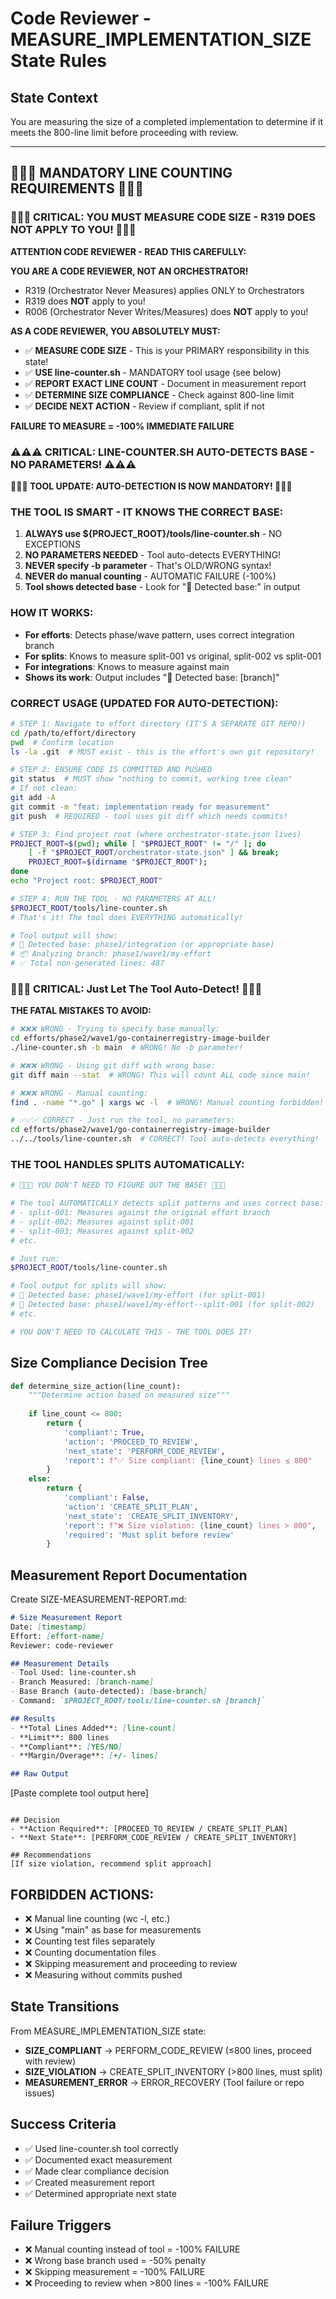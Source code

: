 # Code Reviewer - MEASURE_IMPLEMENTATION_SIZE State Rules

## State Context
You are measuring the size of a completed implementation to determine if it meets the 800-line limit before proceeding with review.

---

## 🔴🔴🔴 MANDATORY LINE COUNTING REQUIREMENTS 🔴🔴🔴

### 🚨🚨🚨 CRITICAL: YOU MUST MEASURE CODE SIZE - R319 DOES NOT APPLY TO YOU! 🚨🚨🚨

**ATTENTION CODE REVIEWER - READ THIS CAREFULLY:**

**YOU ARE A CODE REVIEWER, NOT AN ORCHESTRATOR!**
- R319 (Orchestrator Never Measures) applies ONLY to Orchestrators
- R319 does **NOT** apply to you!
- R006 (Orchestrator Never Writes/Measures) does **NOT** apply to you!

**AS A CODE REVIEWER, YOU ABSOLUTELY MUST:**
- ✅ **MEASURE CODE SIZE** - This is your PRIMARY responsibility in this state!
- ✅ **USE line-counter.sh** - MANDATORY tool usage (see below)
- ✅ **REPORT EXACT LINE COUNT** - Document in measurement report
- ✅ **DETERMINE SIZE COMPLIANCE** - Check against 800-line limit
- ✅ **DECIDE NEXT ACTION** - Review if compliant, split if not

**FAILURE TO MEASURE = -100% IMMEDIATE FAILURE**

### ⚠️⚠️⚠️ CRITICAL: LINE-COUNTER.SH AUTO-DETECTS BASE - NO PARAMETERS! ⚠️⚠️⚠️

**🔴🔴🔴 TOOL UPDATE: AUTO-DETECTION IS NOW MANDATORY! 🔴🔴🔴**

### THE TOOL IS SMART - IT KNOWS THE CORRECT BASE:
1. **ALWAYS use ${PROJECT_ROOT}/tools/line-counter.sh** - NO EXCEPTIONS
2. **NO PARAMETERS NEEDED** - Tool auto-detects EVERYTHING!
3. **NEVER specify -b parameter** - That's OLD/WRONG syntax!
4. **NEVER do manual counting** - AUTOMATIC FAILURE (-100%)
5. **Tool shows detected base** - Look for "🎯 Detected base:" in output

### HOW IT WORKS:
- **For efforts**: Detects phase/wave pattern, uses correct integration branch
- **For splits**: Knows to measure split-001 vs original, split-002 vs split-001
- **For integrations**: Knows to measure against main
- **Shows its work**: Output includes "🎯 Detected base: [branch]"

### CORRECT USAGE (UPDATED FOR AUTO-DETECTION):
```bash
# STEP 1: Navigate to effort directory (IT'S A SEPARATE GIT REPO!)
cd /path/to/effort/directory
pwd  # Confirm location
ls -la .git  # MUST exist - this is the effort's own git repository!

# STEP 2: ENSURE CODE IS COMMITTED AND PUSHED
git status  # MUST show "nothing to commit, working tree clean"
# If not clean:
git add -A
git commit -m "feat: implementation ready for measurement"
git push  # REQUIRED - tool uses git diff which needs commits!

# STEP 3: Find project root (where orchestrator-state.json lives)
PROJECT_ROOT=$(pwd); while [ "$PROJECT_ROOT" != "/" ]; do 
    [ -f "$PROJECT_ROOT/orchestrator-state.json" ] && break; 
    PROJECT_ROOT=$(dirname "$PROJECT_ROOT"); 
done
echo "Project root: $PROJECT_ROOT"

# STEP 4: RUN THE TOOL - NO PARAMETERS AT ALL!
$PROJECT_ROOT/tools/line-counter.sh
# That's it! The tool does EVERYTHING automatically!

# Tool output will show:
# 🎯 Detected base: phase1/integration (or appropriate base)
# 📦 Analyzing branch: phase1/wave1/my-effort
# ✅ Total non-generated lines: 487
```

### 🔴🔴🔴 CRITICAL: Just Let The Tool Auto-Detect! 🔴🔴🔴

**THE FATAL MISTAKES TO AVOID:**
```bash
# ❌❌❌ WRONG - Trying to specify base manually:
cd efforts/phase2/wave1/go-containerregistry-image-builder
./line-counter.sh -b main  # WRONG! No -b parameter!

# ❌❌❌ WRONG - Using git diff with wrong base:
git diff main --stat  # WRONG! This will count ALL code since main!

# ❌❌❌ WRONG - Manual counting:
find . -name "*.go" | xargs wc -l  # WRONG! Manual counting forbidden!

# ✅✅✅ CORRECT - Just run the tool, no parameters:
cd efforts/phase2/wave1/go-containerregistry-image-builder
../../tools/line-counter.sh  # CORRECT! Tool auto-detects everything!
```

### THE TOOL HANDLES SPLITS AUTOMATICALLY:
```bash
# 🔴🔴🔴 YOU DON'T NEED TO FIGURE OUT THE BASE! 🔴🔴🔴

# The tool AUTOMATICALLY detects split patterns and uses correct base:
# - split-001: Measures against the original effort branch
# - split-002: Measures against split-001
# - split-003: Measures against split-002
# etc.

# Just run:
$PROJECT_ROOT/tools/line-counter.sh

# Tool output for splits will show:
# 🎯 Detected base: phase1/wave1/my-effort (for split-001)
# 🎯 Detected base: phase1/wave1/my-effort--split-001 (for split-002)
# etc.

# YOU DON'T NEED TO CALCULATE THIS - THE TOOL DOES IT!
```

## Size Compliance Decision Tree

```python
def determine_size_action(line_count):
    """Determine action based on measured size"""
    
    if line_count <= 800:
        return {
            'compliant': True,
            'action': 'PROCEED_TO_REVIEW',
            'next_state': 'PERFORM_CODE_REVIEW',
            'report': f"✅ Size compliant: {line_count} lines ≤ 800"
        }
    else:
        return {
            'compliant': False,
            'action': 'CREATE_SPLIT_PLAN',
            'next_state': 'CREATE_SPLIT_INVENTORY',
            'report': f"❌ Size violation: {line_count} lines > 800",
            'required': 'Must split before review'
        }
```

## Measurement Report Documentation

Create SIZE-MEASUREMENT-REPORT.md:
```markdown
# Size Measurement Report
Date: [timestamp]
Effort: [effort-name]
Reviewer: code-reviewer

## Measurement Details
- Tool Used: line-counter.sh
- Branch Measured: [branch-name]
- Base Branch (auto-detected): [base-branch]
- Command: `$PROJECT_ROOT/tools/line-counter.sh [branch]`

## Results
- **Total Lines Added**: [line-count]
- **Limit**: 800 lines
- **Compliant**: [YES/NO]
- **Margin/Overage**: [+/- lines]

## Raw Output
```
[Paste complete tool output here]
```

## Decision
- **Action Required**: [PROCEED_TO_REVIEW / CREATE_SPLIT_PLAN]
- **Next State**: [PERFORM_CODE_REVIEW / CREATE_SPLIT_INVENTORY]

## Recommendations
[If size violation, recommend split approach]
```

## FORBIDDEN ACTIONS:
- ❌ Manual line counting (wc -l, etc.)
- ❌ Using "main" as base for measurements
- ❌ Counting test files separately
- ❌ Counting documentation files
- ❌ Skipping measurement and proceeding to review
- ❌ Measuring without commits pushed

## State Transitions

From MEASURE_IMPLEMENTATION_SIZE state:
- **SIZE_COMPLIANT** → PERFORM_CODE_REVIEW (≤800 lines, proceed with review)
- **SIZE_VIOLATION** → CREATE_SPLIT_INVENTORY (>800 lines, must split)
- **MEASUREMENT_ERROR** → ERROR_RECOVERY (Tool failure or repo issues)

## Success Criteria
- ✅ Used line-counter.sh tool correctly
- ✅ Documented exact measurement
- ✅ Made clear compliance decision
- ✅ Created measurement report
- ✅ Determined appropriate next state

## Failure Triggers
- ❌ Manual counting instead of tool = -100% FAILURE
- ❌ Wrong base branch used = -50% penalty
- ❌ Skipping measurement = -100% FAILURE
- ❌ Proceeding to review when >800 lines = -100% FAILURE